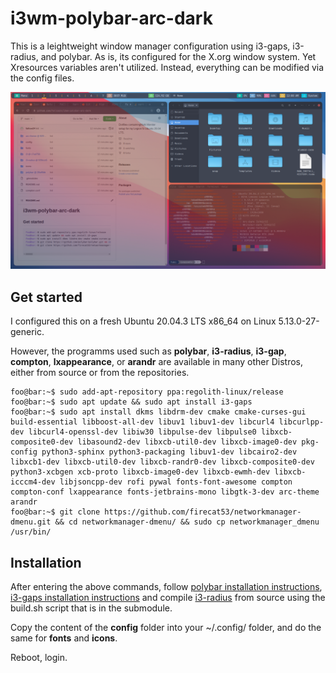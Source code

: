 # i3wm-polybar-arc-dark

This is a leightweight window manager configuration using i3-gaps, i3-radius, and polybar.
As is, its configured for the X.org window system. Yet Xresources variables aren't utilized.
Instead, everything can be modified via the config files.

![screenshot](https://github.com/fallow24/i3wm-polybar-arc-dark/blob/main/screenshot.png?raw=true)

## Get started

I configured this on a fresh Ubuntu 20.04.3 LTS x86_64 on Linux 5.13.0-27-generic.

However, the programms used such as **polybar**, **i3-radius**, **i3-gap**, **compton**, **lxappearance**, or **arandr** are available in many other Distros, either from source or from the repositories.

```console
foo@bar:~$ sudo add-apt-repository ppa:regolith-linux/release
foo@bar:~$ sudo apt update && sudo apt install i3-gaps
foo@bar:~$ sudo apt install dkms libdrm-dev cmake cmake-curses-gui build-essential libboost-all-dev libuv1 libuv1-dev libcurl4 libcurlpp-dev libcurl4-openssl-dev libiw30 libpulse-dev libpulse0 libxcb-composite0-dev libasound2-dev libxcb-util0-dev libxcb-image0-dev pkg-config python3-sphinx python3-packaging libuv1-dev libcairo2-dev libxcb1-dev libxcb-util0-dev libxcb-randr0-dev libxcb-composite0-dev python3-xcbgen xcb-proto libxcb-image0-dev libxcb-ewmh-dev libxcb-icccm4-dev libjsoncpp-dev rofi pywal fonts-font-awesome compton compton-conf lxappearance fonts-jetbrains-mono libgtk-3-dev arc-theme arandr 
foo@bar:~$ git clone https://github.com/firecat53/networkmanager-dmenu.git && cd networkmanager-dmenu/ && sudo cp networkmanager_dmenu /usr/bin/
```

## Installation

After entering the above commands, follow [polybar installation instructions](https://github.com/polybar/polybar#installation), [i3-gaps installation instructions](https://github.com/Airblader/i3/wiki/installation) and compile [i3-radius](https://github.com/terroo/i3-radius) from source using the build.sh script that is in the submodule.

Copy the content of the **config** folder into your ~/.config/ folder, and do the same for **fonts** and **icons**.

Reboot, login.


